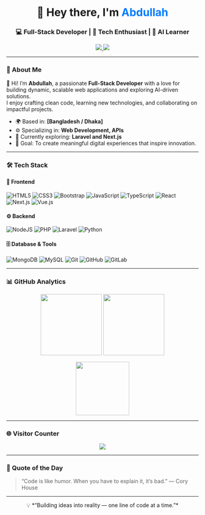 <!-- Profile Header -->
<h1 align="center">👋 Hey there, I'm <span style="color:#007bff;">Abdullah</span></h1>
<h3 align="center">💻 Full-Stack Developer | 🚀 Tech Enthusiast | 🧠 AI Learner</h3>

<p align="center">
  <a href="https://facebook.com/abdullahdevai">
    <img src="https://img.shields.io/badge/Facebook-%231877F2.svg?style=flat&logo=Facebook&logoColor=white"/>
  </a>
  <a href="https://linkedin.com/in/abdullahai">
    <img src="https://img.shields.io/badge/LinkedIn-%230077B5.svg?style=flat&logo=linkedin&logoColor=white"/>
  </a>
</p>

---

### 🧭 About Me  
💫 Hi! I’m **Abdullah**, a passionate **Full-Stack Developer** with a love for building dynamic, scalable web applications and exploring AI-driven solutions.  
I enjoy crafting clean code, learning new technologies, and collaborating on impactful projects.

- 🌍 Based in: **[Bangladesh / Dhaka]**  
- ⚙️ Specializing in: **Web Development, APIs**  
- 🧩 Currently exploring: **Laravel and Next.js**  
- 🎯 Goal: To create meaningful digital experiences that inspire innovation.

---

### 🛠️ Tech Stack  

#### 🧩 Frontend  
![HTML5](https://img.shields.io/badge/html5-%23E34F26.svg?style=for-the-badge&logo=html5&logoColor=white)
![CSS3](https://img.shields.io/badge/css3-%231572B6.svg?style=for-the-badge&logo=css3&logoColor=white)
![Bootstrap](https://img.shields.io/badge/bootstrap-%238511FA.svg?style=for-the-badge&logo=bootstrap&logoColor=white)
![JavaScript](https://img.shields.io/badge/javascript-%23323330.svg?style=for-the-badge&logo=javascript&logoColor=%23F7DF1E)
![TypeScript](https://img.shields.io/badge/typescript-%23007ACC.svg?style=for-the-badge&logo=typescript&logoColor=white)
![React](https://img.shields.io/badge/react-%2320232a.svg?style=for-the-badge&logo=react&logoColor=%2361DAFB)
![Next.js](https://img.shields.io/badge/Next-black?style=for-the-badge&logo=next.js&logoColor=white)
![Vue.js](https://img.shields.io/badge/vue.js-%2335495e.svg?style=for-the-badge&logo=vuedotjs&logoColor=%234FC08D)

#### ⚙️ Backend  
![NodeJS](https://img.shields.io/badge/node.js-6DA55F?style=for-the-badge&logo=node.js&logoColor=white)
![PHP](https://img.shields.io/badge/php-%23777BB4.svg?style=for-the-badge&logo=php&logoColor=white)
![Laravel](https://img.shields.io/badge/laravel-%23FF2D20.svg?style=for-the-badge&logo=laravel&logoColor=white)
![Python](https://img.shields.io/badge/python-3670A0?style=for-the-badge&logo=python&logoColor=ffdd54)

#### 🗄️ Database & Tools  
![MongoDB](https://img.shields.io/badge/MongoDB-%234ea94b.svg?style=for-the-badge&logo=mongodb&logoColor=white)
![MySQL](https://img.shields.io/badge/mysql-4479A1.svg?style=for-the-badge&logo=mysql&logoColor=white)
![Git](https://img.shields.io/badge/git-%23F05033.svg?style=for-the-badge&logo=git&logoColor=white)
![GitHub](https://img.shields.io/badge/github-%23121011.svg?style=for-the-badge&logo=github&logoColor=white)
![GitLab](https://img.shields.io/badge/gitlab-%23181717.svg?style=for-the-badge&logo=gitlab&logoColor=white)

---

### 📊 GitHub Analytics  

<p align="center">
  <img src="https://github-readme-stats.vercel.app/api?username=abdullahdevai&theme=tokyonight&hide_border=true&include_all_commits=true&count_private=true" height="160px"/>
  <img src="https://github-readme-streak-stats.herokuapp.com/?user=abdullahdevai&theme=tokyonight&hide_border=true" height="160px"/>
</p>

<p align="center">
  <img src="https://github-readme-stats.vercel.app/api/top-langs/?username=abdullahdevai&layout=compact&theme=tokyonight&hide_border=true" height="140px"/>
</p>

---

### 🌐 Visitor Counter  
<p align="center">
  <a href="https://visitcount.itsvg.in">
    <img src="https://visitcount.itsvg.in/api?id=abdullahdevai&label=Profile%20Views&color=0&icon=5&pretty=true" />
  </a>
</p>

---

### 🧠 Quote of the Day  
> “Code is like humor. When you have to explain it, it’s bad.” — Cory House

---

<p align="center">
  💡 *“Building ideas into reality — one line of code at a time.”*
</p>

<!-- Created with ❤️ by Abdullah -->
